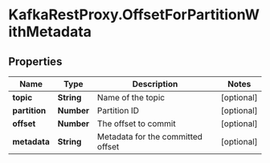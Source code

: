 # KafkaRestProxy.OffsetForPartitionWithMetadata

## Properties
Name | Type | Description | Notes
------------ | ------------- | ------------- | -------------
**topic** | **String** | Name of the topic | [optional] 
**partition** | **Number** | Partition ID | [optional] 
**offset** | **Number** | The offset to commit | [optional] 
**metadata** | **String** | Metadata for the committed offset | [optional] 


